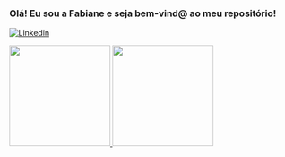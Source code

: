 ### Olá! Eu sou a Fabiane e seja bem-vind@ ao meu repositório!

[![Linkedin](https://img.shields.io/badge/LinkedIn-0077B5?style=for-the-badge&logo=linkedin&logoColor=white)](https://www.linkedin.com/in/fabianezanoni/)

<div>
  <a href="https://github.com/zanoniFab">
  <img height="180em" src="https://github-readme-stats.vercel.app/api?username=zanoniFab&show_icons=true&theme=dark">
  <img height="180em" src="https://github-readme-stats.vercel.app/api/top-langs/?username=zanoniFab&layout=compact&theme=dark&card_width=400&langs_count=10">
</div>
